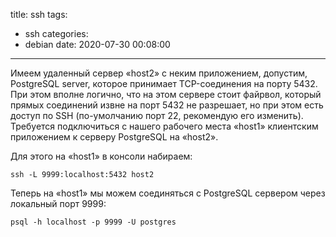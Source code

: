 title: ssh
tags:
  - ssh
categories:
  - debian
date: 2020-07-30 00:08:00
---
Имеем удаленный сервер «host2» с неким приложением, допустим, PostgreSQL server, которое принимает TCP-соединения на порту 5432. При этом вполне логично, что на этом сервере стоит файрвол, который прямых соединений извне на порт 5432 не разрешает, но при этом есть доступ по SSH (по-умолчанию порт 22, рекомендую его изменить). Требуется подключиться с нашего рабочего места «host1» клиентским приложением к серверу PostgreSQL на «host2».

Для этого на «host1» в консоли набираем:

```
ssh -L 9999:localhost:5432 host2
```

Теперь на «host1» мы можем соединяться с PostgreSQL сервером через локальный порт 9999:

```
psql -h localhost -p 9999 -U postgres
```